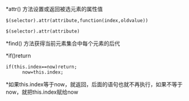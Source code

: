 *attr() 方法设置或返回被选元素的属性值
```
$(selector).attr(attribute,function(index,oldvalue))

$(selector).attr(attribute)

```
*find() 方法获得当前元素集合中每个元素的后代

*if()return
```
if(this.index==now)return; 
      now=this.index;
```
*如果this.index等于now，就返回，后面的语句也就不再执行，如果不等于now，就把this.index赋给now
